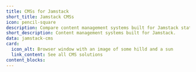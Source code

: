 ```yaml
---
title: CMSs for Jamstack
short_title: Jamstack CMSs
icon: pencil-square
description: Compare content management systems built for Jamstack static sites.
short_description: Content management systems built for Jamstack.
data: jamstack-cms
card:
  icon_alt: Browser window with an image of some hilld and a sun
  link_content: See all CMS solutions
content_blocks:
---
```



